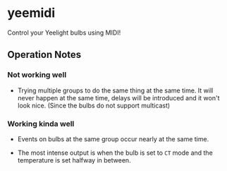 # yeemidi
Control your Yeelight bulbs using MIDI! 

## Operation Notes

### Not working well

- Trying multiple groups to do the same thing at the same time. It will never happen at the same time, delays will be introduced and it won't look nice. (Since the bulbs do not support multicast)

### Working kinda well

- Events on bulbs at the same group occur nearly at the same time.

- The most intense output is when the bulb is set to `CT` mode and the temperature is set halfway in between.
